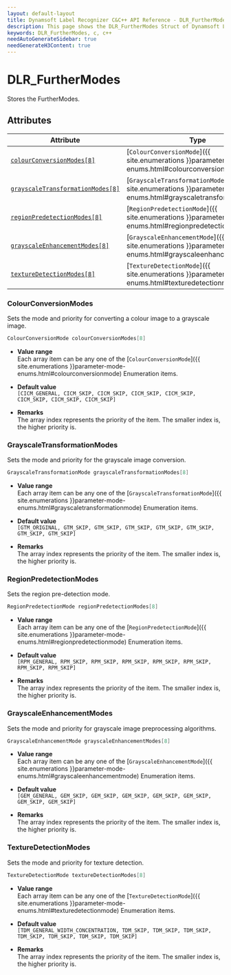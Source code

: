 ```yaml
---
layout: default-layout
title: Dynamsoft Label Recognizer C&C++ API Reference - DLR_FurtherModes Struct
description: This page shows the DLR_FurtherModes Struct of Dynamsoft Label Recognizer for C&C++ SDK.
keywords: DLR_FurtherModes, c, c++
needAutoGenerateSidebar: true
needGenerateH3Content: true
---
```



# DLR_FurtherModes
Stores the FurtherModes. 

## Attributes
  
| Attribute | Type |
|---------- | ---- |
| [`colourConversionModes[8]`](#colourconversionmodes) | [`ColourConversionMode`]({{ site.enumerations }}parameter-mode-enums.html#colourconversionmode) |
| [`grayscaleTransformationModes[8]`](#grayscaletransformationmodes) | [`GrayscaleTransformationMode`]({{ site.enumerations }}parameter-mode-enums.html#grayscaletransformationmode) |
| [`regionPredetectionModes[8]`](#regionpredetectionmodes) | [`RegionPredetectionMode`]({{ site.enumerations }}parameter-mode-enums.html#regionpredetectionmode) |
| [`grayscaleEnhancementModes[8]`](#grayscaleenhancementmodes) | [`GrayscaleEnhancementMode`]({{ site.enumerations }}parameter-mode-enums.html#grayscaleenhancementmode) | 
| [`textureDetectionModes[8]`](#texturedetectionmodes) | [`TextureDetectionMode`]({{ site.enumerations }}parameter-mode-enums.html#texturedetectionmode) |


### ColourConversionModes
Sets the mode and priority for converting a colour image to a grayscale image.

```cpp
ColourConversionMode colourConversionModes[8]
```

- **Value range**  
   Each array item can be any one of the [`ColourConversionMode`]({{ site.enumerations }}parameter-mode-enums.html#colourconversionmode) Enumeration items. 
     
- **Default value**  
   `[CICM_GENERAL, CICM_SKIP, CICM_SKIP, CICM_SKIP, CICM_SKIP, CICM_SKIP, CICM_SKIP, CICM_SKIP]`  
     
- **Remarks**  
   The array index represents the priority of the item. The smaller index is, the higher priority is.  

### GrayscaleTransformationModes
Sets the mode and priority for the grayscale image conversion.

```cpp
GrayscaleTransformationMode grayscaleTransformationModes[8]
```

- **Value range**  
   Each array item can be any one of the [`GrayscaleTransformationMode`]({{ site.enumerations }}parameter-mode-enums.html#grayscaletransformationmode) Enumeration items. 
     
- **Default value**  
   `[GTM_ORIGINAL, GTM_SKIP, GTM_SKIP, GTM_SKIP, GTM_SKIP, GTM_SKIP, GTM_SKIP, GTM_SKIP]`  
     
- **Remarks**  
   The array index represents the priority of the item. The smaller index is, the higher priority is.  

### RegionPredetectionModes
Sets the region pre-detection mode.

```cpp
RegionPredetectionMode regionPredetectionModes[8]
```

- **Value range**  
   Each array item can be any one of the [`RegionPredetectionMode`]({{ site.enumerations }}parameter-mode-enums.html#regionpredetectionmode) Enumeration items.  
     
- **Default value**  
   `[RPM_GENERAL, RPM_SKIP, RPM_SKIP, RPM_SKIP, RPM_SKIP, RPM_SKIP, RPM_SKIP, RPM_SKIP]`  
     
- **Remarks**  
   The array index represents the priority of the item. The smaller index is, the higher priority is.

### GrayscaleEnhancementModes
Sets the mode and priority for grayscale image preprocessing algorithms.

```cpp
GrayscaleEnhancementMode grayscaleEnhancementModes[8]
```

- **Value range**  
   Each array item can be any one of the [`GrayscaleEnhancementMode`]({{ site.enumerations }}parameter-mode-enums.html#grayscaleenhancementmode) Enumeration items.  
     
- **Default value**  
   `[GEM_GENERAL, GEM_SKIP, GEM_SKIP, GEM_SKIP, GEM_SKIP, GEM_SKIP, GEM_SKIP, GEM_SKIP]`  
     
- **Remarks**  
   The array index represents the priority of the item. The smaller index is, the higher priority is.

### TextureDetectionModes
Sets the mode and priority for texture detection. 

```cpp
TextureDetectionMode textureDetectionModes[8]
```

- **Value range**  
   Each array item can be any one of the [`TextureDetectionMode`]({{ site.enumerations }}parameter-mode-enums.html#texturedetectionmode) Enumeration items.  
     
- **Default value**  
   `[TDM_GENERAL_WIDTH_CONCENTRATION, TDM_SKIP, TDM_SKIP, TDM_SKIP, TDM_SKIP, TDM_SKIP, TDM_SKIP, TDM_SKIP]`  
     
- **Remarks**  
   The array index represents the priority of the item. The smaller index is, the higher priority is.
